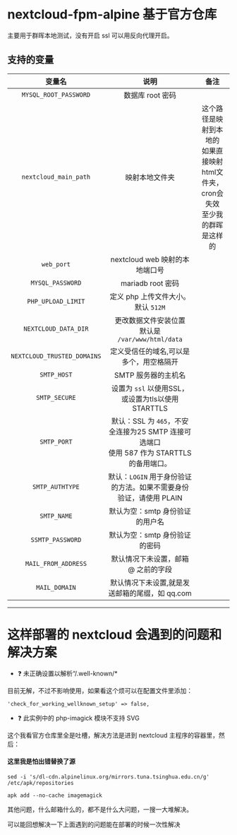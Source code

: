# nextcloud-fpm-alpine 基于官方仓库
主要用于群晖本地测试，没有开启 ssl 可以用反向代理开启。

## 支持的变量

| 变量名 | 说明 | 备注 |
| :----: | :----: | :----: |
| `MYSQL_ROOT_PASSWORD` | 数据库 root 密码 |  |
| `nextcloud_main_path` | 映射本地文件夹 | 这个路径是映射到本地的</br>如果直接映射html文件夹，cron会失效</br>至少我的群晖是这样的 |
| `web_port`| nextcloud web 映射的本地端口号 |  |
| `MYSQL_PASSWORD` | mariadb root 密码 |  |
| `PHP_UPLOAD_LIMIT` | 定义 php 上传文件大小。默认 `512M` |  |
| `NEXTCLOUD_DATA_DIR` | 更改数据文件安装位置</br>默认是 `/var/www/html/data` |  |
| `NEXTCLOUD_TRUSTED_DOMAINS` | 定义受信任的域名,可以是多个，用空格隔开 |  |
| `SMTP_HOST` | SMTP 服务器的主机名 |  |
| `SMTP_SECURE` | 设置为 `ssl` 以使用SSL，或设置为tls以使用STARTTLS |  |
| `SMTP_PORT` | 默认：SSL 为 `465`，不安全连接为25 SMTP 连接可选端口</br>使用 587 作为 STARTTLS 的备用端口。 |  |
| `SMTP_AUTHTYPE` | 默认：`LOGIN` 用于身份验证的方法。如果不需要身份验证，请使用 PLAIN |  |
| `SMTP_NAME` | 默认为空：smtp 身份验证的用户名 |  |
| `SSMTP_PASSWORD` | 默认为空：smtp 身份验证的密码 |  |
| `MAIL_FROM_ADDRESS` | 默认情况下未设置，邮箱 @ 之前的字段 |  |
| `MAIL_DOMAIN` | 默认情况下未设置,就是发送邮箱的尾缀，如 qq.com |  |



---

# 这样部署的 nextcloud 会遇到的问题和解决方案

- ❓ 未正确设置以解析“/.well-known/*

目前无解，不过不影响使用，如果看这个烦可以在配置文件里添加：
```
'check_for_working_wellknown_setup' => false,
```

- ❓ 此实例中的 php-imagick 模块不支持 SVG

这个我看官方仓库里全是吐槽，解决方法是进到 nextcloud 主程序的容器里，然后：

#### 这里我是怕出错替换了源
```
sed -i 's/dl-cdn.alpinelinux.org/mirrors.tuna.tsinghua.edu.cn/g' /etc/apk/repositories
```
```
apk add --no-cache imagemagick
```

其他问题，什么邮箱什么的，都不是什么大问题，一搜一大堆解决。

可以能回想解决一下上面遇到的问题能在部署的时候一次性解决
